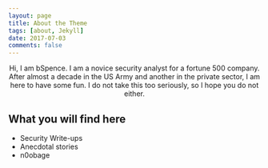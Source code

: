 ```yaml
---
layout: page
title: About the Theme
tags: [about, Jekyll]
date: 2017-07-03
comments: false
---
```

    
<center>Hi, I am bSpence. I am a novice security analyst for a fortune 500 company. After almost a decade in the US Army and another in the private sector, I am here to have some fun. I do not take this too seriously, so I hope you do not either.</center>

## What you will find here
* Security Write-ups
* Anecdotal stories
* n0obage

